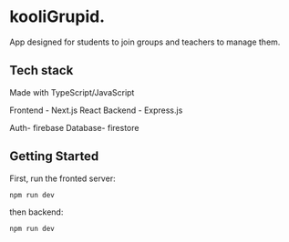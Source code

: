 # kooliGrupid.

App designed for students to join groups and teachers to manage them.

## Tech stack
Made with TypeScript/JavaScript

Frontend - Next.js React
Backend - Express.js

Auth- firebase
Database- firestore


## Getting Started

First, run the fronted server:

```bash
npm run dev
```

then backend:

```bash
npm run dev
```



